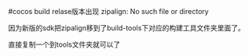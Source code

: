 #cocos build relase版本出现 zipalign: No such file or directory

因为新版的sdk把zipalign移到了build-tools下对应的构建工具文件夹里面了。

直接复制一个到tools文件夹就可以了